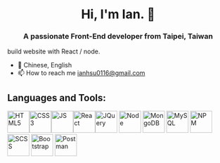 <h1 align="center">Hi, I'm Ian. 👋</h1>
<h3 align="center">A passionate Front-End developer from Taipei, Taiwan</h3>

build website with React / node.
- 💬 Chinese, English
- 📫 How to reach me ianhsu0116@gmail.com

## Languages and Tools:
<img src="https://user-images.githubusercontent.com/82724318/139090270-850615d3-15c7-49e1-a117-4a5f09d9ef1b.png" alt="HTML5" width="50"/><img src="https://user-images.githubusercontent.com/82724318/139090414-f8b0d55e-fd0d-47c3-8450-a331a33303eb.png" alt="CSS3" width="50"/><img src="https://user-images.githubusercontent.com/82724318/139090800-1154c8ac-74b8-4c12-9684-9b3665860808.png" alt="JS" width="50"/><img src="https://user-images.githubusercontent.com/82724318/139090595-31283478-c683-455f-838a-4740327a7d63.png" alt="React" width="50"/><img src="https://user-images.githubusercontent.com/82724318/139090609-e5d406c1-0947-41f7-a3a2-ab1b7dd82eb4.gif" alt="JQuery" width="50"/> <img src="https://user-images.githubusercontent.com/82724318/139090613-2ec21a6b-1a24-4d2b-9d0e-31884b743ede.png" alt="Node" width="50"/> <img src="https://user-images.githubusercontent.com/82724318/139090616-514a090f-da8e-498d-a89e-54cd1528baf6.jpeg" alt="MongoDB" width="50"/> <img src="https://user-images.githubusercontent.com/82724318/139090592-fc8ae3ce-a664-4591-9ce0-99e18da2bffc.png" alt="MySQL" width="50"/> <img src="https://user-images.githubusercontent.com/82724318/139091590-d84feee1-12b6-4241-a273-9fdbab7bf6d9.png" alt="NPM" width="50"/> <img src="https://user-images.githubusercontent.com/82724318/139090599-dae87c17-f7c4-48ec-90fc-4c0d8f8c042e.jpeg" alt="SCSS" width="50"/> <img src="https://user-images.githubusercontent.com/82724318/139090604-a802e6d3-3c15-4af0-a0e3-1b5338842369.jpeg" alt="Bootstrap" width="50"/> <img src="https://user-images.githubusercontent.com/82724318/139090614-db6b7f11-19e4-4729-a03f-08284294a985.png" alt="Postman" width="50"/>



<!--
**ianhsu0116/ianhsu0116** is a ✨ _special_ ✨ repository because its `README.md` (this file) appears on your GitHub profile.

Here are some ideas to get you started:

- 🔭 I’m currently working on ...
- 🌱 I’m currently learning ...
- 👯 I’m looking to collaborate on ...
- 🤔 I’m looking for help with ...
- 💬 Ask me about ...
- 📫 How to reach me: ...
- 😄 Pronouns: ...
- ⚡ Fun fact: ...
-->
